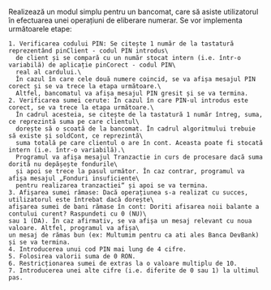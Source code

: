 Realizează un modul simplu pentru un bancomat, care să asiste utilizatorul în efectuarea unei operațiuni de eliberare numerar. Se vor implementa următoarele etape:

    1. Verificarea codului PIN: Se citește 1 număr de la tastatură reprezentând pinClient - codul PIN introdus\
      de client și se compară cu un număr stocat intern (i.e. într-o variabilă) de aplicație pinCorect - codul PIN\
      real al cardului.\
      În cazul în care cele două numere coincid, se va afișa mesajul PIN corect și se va trece la etapa următoare.\
      Altfel, bancomatul va afișa mesajul PIN gresit și se va termina.
    2. Verificarea sumei cerute: În cazul în care PIN-ul introdus este corect, se va trece la etapa următoare.\
      În cadrul acesteia, se citește de la tastatură 1 număr întreg, suma, ce reprezintă suma pe care clientul\
      dorește să o scoată de la bancomat. În cadrul algoritmului trebuie să existe și soldCont, ce reprezintă\
      suma totală pe care clientul o are în cont. Aceasta poate fi stocată intern (i.e. într-o variabilă).\
      Programul va afișa mesajul Tranzactie in curs de procesare dacă suma dorită nu depășește fondurile\
      și apoi se trece la pasul următor. În caz contrar, programul va afișa mesajul „Fonduri insuficiente\
      pentru realizarea tranzactiei“ și apoi se va termina.
    3. Afișarea sumei rămase: Dacă operațiunea s-a realizat cu succes, utilizatorul este întrebat dacă dorește\
    afișarea sumei de bani rămase în cont: Doriti afisarea noii balante a contului curent? Raspundeti cu 0 (NU)\
    sau 1 (DA). În caz afirmativ, se va afișa un mesaj relevant cu noua valoare. Altfel, programul va afișa\
    un mesaj de rămas bun (ex: Multumim pentru ca ati ales Banca DevBank) și se va termina.
    4. Introducerea unui cod PIN mai lung de 4 cifre.
    5. Folosirea valorii suma de 0 RON.
    6. Restricționarea sumei de extras la o valoare multiplu de 10.
    7. Introducerea unei alte cifre (i.e. diferite de 0 sau 1) la ultimul pas.
